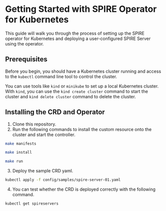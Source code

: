 # Getting Started with SPIRE Operator for Kubernetes

This guide will walk you through the process of setting up the SPIRE operator for Kubernetes and deploying a user-configured SPIRE Server using the operator. 

## Prerequisites
Before you begin, you should have a Kubernetes cluster running and access to the `kubectl` command line tool to control the cluster. 

You can use tools like `kind` or `minikube` to set up a local Kubernetes cluster. With `kind`, you can use the `kind create cluster` command to start the cluster and `kind delete cluster` command to delete the cluster. 

## Installing the CRD and Operator
1. Clone this repository. 
2. Run the following commands to install the custom resource onto the cluster and start the controller. 
```bash
make manifests
```

```bash
make install
```


```bash
make run
```

3. Deploy the sample CRD yaml. 
```bash
kubectl apply -f config/samples/spire-server-01.yaml
```

4. You can test whether the CRD is deployed correctly with the following command. 
```bash
kubectl get spireservers
```